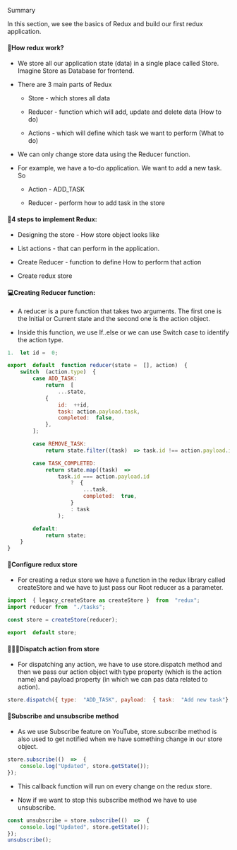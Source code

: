 Summary

In this section, we see the basics of Redux and build our first redux application.

#### 🚀How redux work?

-   We store all our application state (data) in a single place called Store. Imagine Store as Database for frontend.

-   There are 3 main parts of Redux

    -   Store - which stores all data

    -   Reducer - function which will add, update and delete data (How to do)

    -   Actions - which will define which task we want to perform (What to do)

-   We can only change store data using the Reducer function.

-   For example, we have a to-do application. We want to add a new task. So

    -   Action - ADD_TASK

    -   Reducer - perform how to add task in the store

#### 📌4 steps to implement Redux:

-   Designing the store - How store object looks like

-   List actions - that can perform in the application.

-   Create Reducer - function to define How to perform that action

-   Create redux store

#### 💻Creating Reducer function:

-   A reducer is a pure function that takes two arguments. The first one is the Initial or Current state and the second one is the action object.

-   Inside this function, we use If..else or we can use Switch case to identify the action type.

```js
1.  let id =  0;

export  default  function reducer(state =  [], action)  {
    switch  (action.type)  {
        case ADD_TASK:
            return  [
                ...state,
            {
                id:  ++id,
                task: action.payload.task,
                completed:  false,
            },
        ];

        case REMOVE_TASK:
            return state.filter((task)  => task.id !== action.payload.id);

        case TASK_COMPLETED:
            return state.map((task)  =>
                task.id === action.payload.id
                    ?  {
                        ...task,
                        completed:  true,
                    }
                    : task
                );

        default:
            return state;
    }
}
```

#### 📜Configure redux store

-   For creating a redux store we have a function in the redux library called createStore and we have to just pass our Root reducer as a parameter.

```js
import  { legacy_createStore as createStore }  from  "redux";
import reducer from  "./tasks";

const store = createStore(reducer);

export  default store;
```

#### 🧑🏻‍💻Dispatch action from store

-   For dispatching any action, we have to use store.dispatch method and then we pass our action object with type property (which is the action name) and payload property (in which we can pas data related to action).

```js
store.dispatch({ type:  "ADD_TASK", payload:  { task:  "Add new task"}  });
```

#### 🔔Subscribe and unsubscribe method

-   As we use Subscribe feature on YouTube, store.subscribe method is also used to get notified when we have something change in our store object.

```js
store.subscribe(()  =>  {
    console.log("Updated", store.getState());
});
```

-   This callback function will run on every change on the redux store.

-   Now if we want to stop this subscribe method we have to use unsubscribe.

```js
const unsubscribe = store.subscribe(()  =>  {
    console.log("Updated", store.getState());
});
unsubscribe();
``````